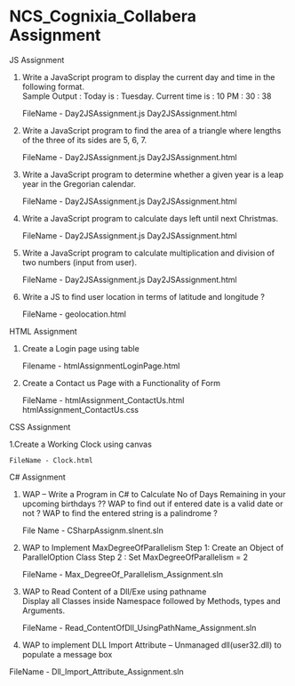 # NCS_Cognixia_Collabera Assignment

JS Assignment

1. Write a JavaScript program to display the current day and time in the following format.  
	Sample Output : Today is : Tuesday. 
	Current time is : 10 PM : 30 : 38 
	
	FileName - Day2JSAssignment.js
	           Day2JSAssignment.html
	
2. Write a JavaScript program to find the area of a triangle where lengths of the three of its sides are 5, 6, 7. 

	FileName - Day2JSAssignment.js
	           Day2JSAssignment.html


3. Write a JavaScript program to determine whether a given year is a leap year in the Gregorian calendar. 

	FileName - Day2JSAssignment.js
	           Day2JSAssignment.html


4. Write a JavaScript program to calculate days left until next Christmas.  

	FileName - Day2JSAssignment.js
	           Day2JSAssignment.html

5. Write a JavaScript program to calculate multiplication and division of two numbers (input from user). 

	FileName - Day2JSAssignment.js
	           Day2JSAssignment.html
		   
6. Write a JS to find user location in terms of latitude and longitude ?  
	
	FileName - geolocation.html


HTML Assignment

1. Create a Login page using table

	Filename - htmlAssignmentLoginPage.html

2. Create a Contact us Page with a Functionality of Form  

	FileName - htmlAssignment_ContactUs.html
	htmlAssignment_ContactUs.css
	
CSS Assignment

1.Create a Working Clock using canvas
	
	FileName - Clock.html

C# Assignment

1. WAP – Write a Program in C# to Calculate No of Days Remaining in your upcoming birthdays ?? 
   WAP to find out if entered date is a valid date or not ? 
   WAP to find the entered string is a palindrome ? 
   
   File Name - CSharpAssignm.slnent.sln
   
2. WAP to Implement MaxDegreeOfParallelism 
	Step 1: Create an Object of ParallelOption Class 
	Step 2 : Set MaxDegreeOfParallelism = 2 
	
	FileName - Max_DegreeOf_Parallelism_Assignment.sln
	
2. WAP to Read Content of a Dll/Exe using pathname  
	Display all Classes inside Namespace followed by Methods, types and Arguments.
	
	FileName - Read_ContentOfDll_UsingPathName_Assignment.sln

3.  WAP to implement DLL Import Attribute – Unmanaged dll(user32.dll) to populate a message box  

 FileName - Dll_Import_Attribute_Assignment.sln
